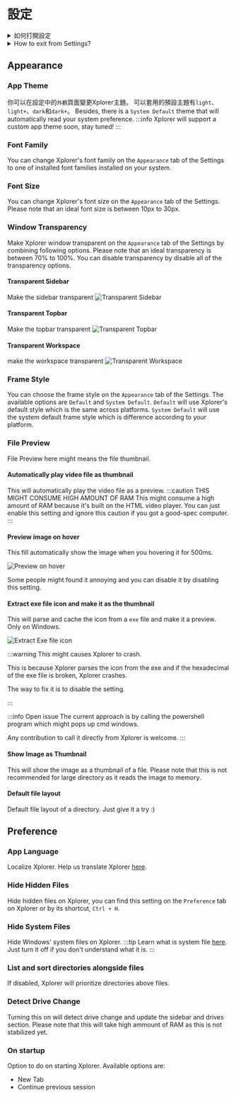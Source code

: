 # 設定

<details>
<summary>
如何打開設定
</summary>
您可以點選Xplorer左下角的`設定`按鈕打開Xplorer設定

![Settings](/img/docs/settings.png)

</details> <details>
<summary>
How to exit from Settings?
</summary>
You can exit from Settings on Xplorer by clicking on the upside left of Xplorer.

![Settings](/img/docs/exit-settings.png)

</details>

## Appearance

### App Theme

你可以在設定中的`外觀`頁面變更Xplorer主題。 可以套用的預設主題有`light`、`light+`、`dark`和`dark+`。 Besides, there is a `System Default` theme that will automatically read your system preference. :::info Xplorer will support a custom app theme soon, stay tuned! :::

### Font Family

You can change Xplorer's font family on the `Appearance` tab of the Settings to one of installed font families installed on your system.

### Font Size

You can change Xplorer's font size on the `Appearance` tab of the Settings. Please note that an ideal font size is between 10px to 30px.

### Window Transparency

Make Xplorer window transparent on the `Appearance` tab of the Settings by combining following options. Please note that an ideal transparency is between 70% to 100%. You can disable transparency by disable all of the transparency options.

#### Transparent Sidebar

Make the sidebar transparent ![Transparent Sidebar](/img/docs/transparent-sidebar.png)

#### Transparent Topbar

Make the topbar transparent ![Transparent Topbar](/img/docs/transparent-topbar.png)

#### Transparent Workspace

make the workspace transparent ![Transparent Workspace](/img/docs/transparent-workspace.png)

### Frame Style

You can choose the frame style on the `Appearance` tab of the Settings. The available options are `Default` and `System Default`. `Default` will use Xplorer's default style which is the same across platforms. `System Default` will use the system default frame style which is difference according to your platform.

### File Preview

File Preview here might means the file thumbnail.

#### Automatically play video file as thumbnail

This will automatically play the video file as a preview. :::caution THIS MIGHT CONSUME HIGH AMOUNT OF RAM This might consume a high amount of RAM because it's built on the HTML video player. You can just enable this setting and ignore this caution if you got a good-spec computer. :::

#### Preview image on hover

This fill automatically show the image when you hovering it for 500ms.

![Preview on hover](/img/docs/preview-on-hover.png)

Some people might found it annoying and you can disable it by disabling this setting.

#### Extract exe file icon and make it as the thumbnail

This will parse and cache the icon from a `exe` file and make it a preview. Only on Windows.

![Extract Exe file icon](/img/docs/extract-exe-icon.png)

:::warning This might causes Xplorer to crash.

This is because Xplorer parses the icon from the exe and if the hexadecimal of the exe file is broken, Xplorer crashes.

The way to fix it is to disable the setting.

:::

:::info Open issue The current approach is by calling the powershell program which might pops up cmd windows.

Any contribution to call it directly from Xplorer is welcome. :::

#### Show Image as Thumbnail

This will show the image as a thumbnail of a file. Please note that this is not recommended for large directory as it reads the image to memory.

#### Default file layout

Default file layout of a directory. Just give it a try :)

## Preference

### App Language

Localize Xplorer. Help us translate Xplorer [here](https://github.com/kimlimjustin/xplorer/discussions/30).

### Hide Hidden Files

Hide hidden files on Xplorer, you can find this setting on the `Preference` tab on Xplorer or by its shortcut, `Ctrl + H`.

### Hide System Files

Hide Windows' system files on Xplorer. :::tip Learn what is system file [here](https://en.wikipedia.org/wiki/System_file). Just turn it off if you don't understand what it is. :::

### List and sort directories alongside files

If disabled, Xplorer will prioritize directories above files.

### Detect Drive Change

Turning this on will detect drive change and update the sidebar and drives section. Please note that this will take high ammount of RAM as this is not stabilized yet.

### On startup

Option to do on starting Xplorer. Available options are:

-   New Tab
-   Continue previous session
